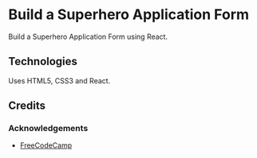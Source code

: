 # Build a Superhero Application Form

Build a Superhero Application Form using React.

## Technologies

Uses HTML5, CSS3 and React.

## Credits

### Acknowledgements

- [FreeCodeCamp](https://www.freecodecamp.org)

